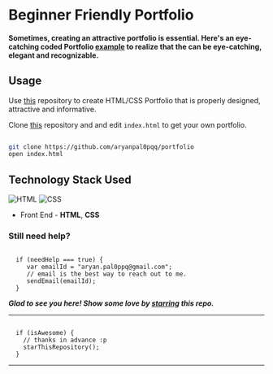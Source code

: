 # Beginner Friendly Portfolio

#### Sometimes, creating an attractive portfolio is essential. Here's an eye-catching coded Portfolio [example]( https://iaryan.me/) to realize that the can be eye-catching, elegant and recognizable.

## Usage

Use [this](https://github.com/aryanpal0pqq/portfolio) repository to create HTML/CSS Portfolio that is properly designed, attractive and informative. 

Clone [this](https://github.com/aryanpal0pqq/portfolio) repository and and edit `index.html` to get your own portfolio.

```bash

git clone https://github.com/aryanpal0pqq/portfolio 
open index.html

```

## Technology Stack Used

![HTML](https://img.shields.io/badge/frontend-html-orange.svg?logo=html5&style=flat-square) 
![CSS](https://img.shields.io/badge/frontend-css-yellowgreen.svg?logo=css3&style=flat-square)

- Front End - **HTML**, **CSS**

### Still need help?

```

  if (needHelp === true) {
     var emailId = "aryan.pal0ppq@gmail.com";
     // email is the best way to reach out to me.
     sendEmail(emailId);
  }

```


***Glad to see you here! Show some love by [starring](https://github.com/aryanpal0pqq/portfolio) this repo.***

-----

```

  if (isAwesome) {
    // thanks in advance :p
    starThisRepository();
  }

```

******
